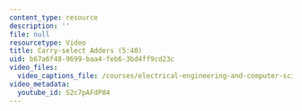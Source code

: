 ```yaml
---
content_type: resource
description: ''
file: null
resourcetype: Video
title: Carry-select Adders (5:40)
uid: b67a6f48-9699-baa4-feb6-3bd4ff9cd23c
video_files:
  video_captions_file: /courses/electrical-engineering-and-computer-science/6-004-computation-structures-spring-2017/c8/c8s2/c8s2v2/carry-select-adders-5-40-/S2c7pAFdP84.vtt
video_metadata:
  youtube_id: S2c7pAFdP84
---
```

